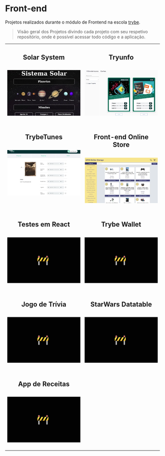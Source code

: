 # Front-end

Projetos realizados durante o módulo de Frontend na escola [trybe](https://www.betrybe.com/).
>Visão geral dos Projetos divindo cada projeto com seu respetivo repositório, onde é possível acessar todo código e a aplicação.

<table>
  <tr valign="top">
    <td width="50%" align="center">
      <h2>
        Solar System
      <h2>
      <a href="https://github.com/davidrogger/trybe-project-solar-system">
      <img src="./imgs/01_solar_system.webp">
      </a>
    </td>
    <td width="50%" align="center">
      <h2>
        Tryunfo
      <h2>
      <a href="https://github.com/davidrogger/trybe-project-tryunfo">
      <img src="./imgs/02_tryunfo.webp">
      </a>
    </td>
  </tr>

  <tr valign="top">
    <td width="50%" align="center">
      <h2>
        TrybeTunes
      <h2>
      <a href="https://github.com/davidrogger/trybe-project-trybetunes">
      <img src="./imgs/03_trybetunes.webp">
      </a>
    </td>
    <td width="50%" align="center">
      <h2>
        Front-end Online Store
      <h2>
      <a href="https://github.com/davidrogger/trybe-project-frontend-online-store">
      <img src="./imgs/04_project_frontend_online_store.webp">
      </a>
    </td>
  </tr>

  <tr valign="top">
    <td width="50%" align="center">
      <h2>
        Testes em React
      <h2>
      <a href="https://github.com/davidrogger/trybe-project-">
      <img src="./imgs/placeholder_400x250.png">
      </a>
    </td>
    <td width="50%" align="center">
      <h2>
        Trybe Wallet
      <h2>
      <a href="https://github.com/davidrogger/trybe-project-">
      <img src="./imgs/placeholder_400x250.png">
      </a>
    </td>
  </tr>

  <tr valign="top">
    <td width="50%" align="center">
      <h2>
        Jogo de Trívia
      <h2>
      <a href="https://github.com/davidrogger/trybe-project-">
      <img src="./imgs/placeholder_400x250.png">
      </a>
    </td>
    <td width="50%" align="center">
      <h2>
        StarWars Datatable
      <h2>
      <a href="#">
      <img src="./imgs/placeholder_400x250.png">
      </a>
    </td>
  </tr>

  <tr valign="top">
    <td width="50%" align="center">
      <h2>
        App de Receitas
      <h2>
      <a href="https://github.com/davidrogger/trybe-project-">
      <img src="./imgs/placeholder_400x250.png">
      </a>
    </td>
  </tr>
</table>